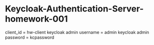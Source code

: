 # Keycloak-Authentication-Server-homework-001

client_id = hw-client
keycloak admin username = admin
keycloak admin password = kcpassword
